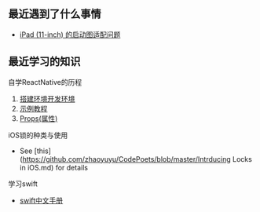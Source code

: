 ## 最近遇到了什么事情

+ [iPad (11-inch) 的启动图适配问题](https://github.com/zhaoyuyu/CodePoets/blob/master/LaunchImage.md)

## 最近学习的知识

自学ReactNative的历程

1. [搭建环境开发环境](https://github.com/zhaoyuyu/CodePoets/blob/master/搭建开发环境.md)
2. [示例教程](https://github.com/zhaoyuyu/CodePoets/blob/master/示例教程.md)
3. [Props(属性)](https://github.com/zhaoyuyu/CodePoets/blob/master/Props(属性).md)

iOS锁的种类与使用

+ See [this](https://github.com/zhaoyuyu/CodePoets/blob/master/Intrducing Locks in iOS.md) for details

学习swift

+ [swift中文手册](https://github.com/CocoaChina-editors/Welcome-to-Swift/blob/master/TheSwiftProgrammingLanguage中文手册.md)
